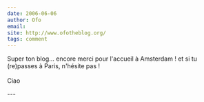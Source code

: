 ```yaml
---
date: 2006-06-06
author: Ofo
email: 
site: http://www.ofotheblog.org/
tags: comment
---
```


<p>Super ton blog... encore merci pour l'accueil à Amsterdam ! et si tu (re)passes à Paris, n'hésite pas !<br />
<br />
Ciao</p>
---